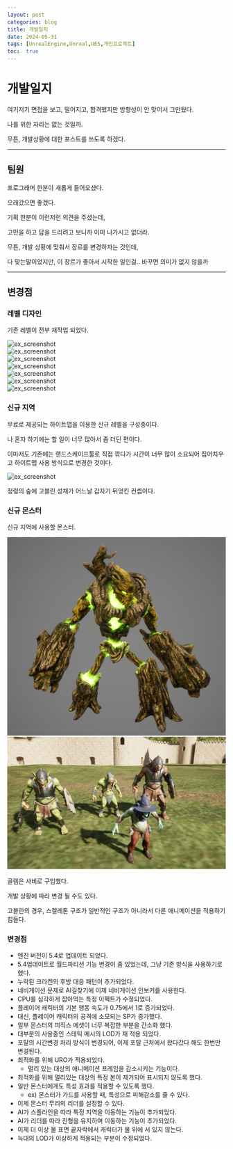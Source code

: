 ```yaml
---
layout: post
categories: blog
title: 개발일지
date: 2024-05-31
tags: [UnrealEngine,Unreal,UE5,개인프로젝트]
toc:  true
---
```


# 개발일지

여기저기 면접을 보고, 떨어지고, 합격했지만 방향성이 안 맞어서 그만뒀다.

나를 위한 자리는 없는 것일까.

무튼, 개발상황에 대한 포스트를 쓰도록 하겠다.

---------------------------------

## 팀원

프로그래머 한분이 새롭게 들어오셨다. 

오래갔으면 좋겠다.

기획 한분이 이런저런 의견을 주셨는데, 

고민을 하고 답을 드리려고 보니까 이미 나가시고 없더라.

무튼, 개발 상황에 맞춰서 장르를 변경하자는 것인데, 

다 맞는말이었지만, 이 장르가 좋아서 시작한 일인걸.. 바꾸면 의미가 없지 않을까

-----------------------------------

## 변경점

### 레벨 디자인

기존 레벨이 전부 재작업 되었다.

![ex_screenshot](/assets/images/unreal/myProject/24.05.31/waterfall1.png)  
![ex_screenshot](/assets/images/unreal/myProject/24.05.31/waterfall2.png)  
![ex_screenshot](/assets/images/unreal/myProject/24.05.31/tomb1.png)  
![ex_screenshot](/assets/images/unreal/myProject/24.05.31/tomb2.png)  
![ex_screenshot](/assets/images/unreal/myProject/24.05.31/ocean.png)  
![ex_screenshot](/assets/images/unreal/myProject/24.05.31/base1.png)  
![ex_screenshot](/assets/images/unreal/myProject/24.05.31/base2.png)  

### 신규 지역

무료로 제공되는 하이트맵을 이용한 신규 레벨을 구성중이다.

나 혼자 하기에는 할 일이 너무 많아서 좀 더딘 편이다.

이마저도 기존에는 랜드스케이프툴로 직접 깎다가 시간이 너무 많이 소요되어 집어치우고 하이트맵 사용 방식으로 변경한 것이다.

![ex_screenshot](/assets/images/unreal/myProject/24.05.31/newarea.png)

정령의 숲에 고블린 성채가 어느날 갑자기 뒤엉킨 컨셉이다.

### 신규 몬스터

신규 지역에 사용할 몬스터.

![ex_screenshot](/assets/images/unreal/myProject/24.05.31/golem.png)
![ex_screenshot](/assets/images/unreal/myProject/24.05.31/goblin.png)

골렘은 사비로 구입했다.

개발 상황에 따라 변경 될 수도 있다.

고블린의 경우, 스켈레톤 구조가 일반적인 구조가 아니라서 다른 애니메이션을 적용하기 힘들다.


### 변경점

- 엔진 버전이 5.4로 업데이트 되었다.
- 5.4업데이트로 월드파티션 기능 변경이 좀 있었는데, 그냥 기존 방식을 사용하기로 했다.
- 누락된 크라켄의 후방 대응 패턴이 추가되었다.
- 네비게이션 문제로 AI길찾기에 이제 네비게이션 인보커를 사용한다.
- CPU를 심각하게 잡아먹는 특정 이팩트가 수정되었다.
- 플레이어 캐릭터의 기본 행동 속도가 0.75에서 1로 증가되었다.
- 대신, 플레이어 캐릭터의 공격에 소모되는 SP가 증가했다.
- 일부 몬스터의 피직스 에셋이 너무 복잡한 부분을 간소화 했다.
- 대부분의 사용중인 스테틱 메시의 LOD가 재 적용 되었다.
- 포탈의 시간변경 처리 방식이 변경되어, 이제 포탈 근처에서 왔다갔다 해도 한번만 변경된다.
- 최적화를 위해 URO가 적용되었다.
  - 멀리 있는 대상의 애니메이션 프레임을 감소시키는 기능이다.
- 최적화를 위해 멀리있는 대상의 특정 본이 제거되어 표시되지 않도록 했다.
- 일반 몬스터에게도 특성 효과를 적용할 수 있도록 했다.
  - ex) 몬스터가 가드를 사용할 때, 특성으로 피해감소를 줄 수 있다.
- 이제 몬스터 무리의 리더를 설정할 수 있다.
- AI가 스플라인을 따라 특정 지역을 이동하는 기능이 추가되었다.
- AI가 리더를 따라 진형을 유지하며 이동하는 기능이 추가되었다.
- 이제 더 이상 물 표면 끝자락에서 캐릭터가 물 위에 서 있지 않는다.
- 늑대의 LOD가 이상하게 적용되는 부분이 수정되었다.

